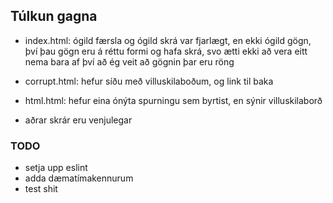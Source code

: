 ## Túlkun gagna

- index.html: ógild færsla og ógild skrá var fjarlægt, en ekki ógild gögn, því þau gögn eru á réttu formi og hafa skrá, svo ætti ekki að vera eitt nema bara af því að ég veit að gögnin þar eru röng

- corrupt.html: hefur síðu með villuskilaboðum, og link til baka

- html.html: hefur eina ónýta spurningu sem byrtist, en sýnir villuskilaborð

- aðrar skrár eru venjulegar



### TODO
- setja upp eslint
- adda dæmatímakennurum
- test shit